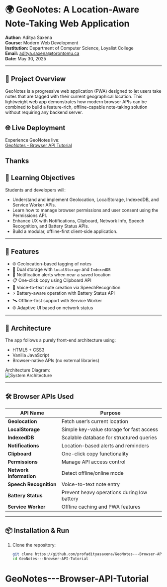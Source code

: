 # 🌍 GeoNotes: A Location-Aware Note-Taking Web Application

**Author:** Aditya Saxena  
**Course:** Modern Web Development  
**Institution:** Department of Computer Science, Loyalist College  
**Email:** aditya.saxena@torontomu.ca  
**Date:** May 30, 2025

---

## 📘 Project Overview

GeoNotes is a progressive web application (PWA) designed to let users take notes that are tagged with their current geographical location. This lightweight web app demonstrates how modern browser APIs can be combined to build a feature-rich, offline-capable note-taking solution without requiring any backend server.

## 🌐 Live Deployment

Experience GeoNotes live:  
[GeoNotes - Browser API Tutorial](https://geo-notes-browser-api-tutorial.vercel.app/)

Thanks
---
## 🧠 Learning Objectives

Students and developers will:

- Understand and implement Geolocation, LocalStorage, IndexedDB, and Service Worker APIs.
- Learn how to manage browser permissions and user consent using the Permissions API.
- Enhance UX with Notifications, Clipboard, Network Info, Speech Recognition, and Battery Status APIs.
- Build a modular, offline-first client-side application.

---

## 🚀 Features

- 🌐 Geolocation-based tagging of notes  
- 💾 Dual storage with `localStorage` and `IndexedDB`  
- 🔕 Notification alerts when near a saved location  
- 📋 One-click copy using Clipboard API  
- 🎤 Voice-to-text note creation via SpeechRecognition  
- ⚡ Battery-aware operation with Battery Status API  
- 🛰 Offline-first support with Service Worker  
- 🌐 Adaptive UI based on network status  

---

## 🧩 Architecture

The app follows a purely front-end architecture using:

- HTML5 + CSS3
- Vanilla JavaScript
- Browser-native APIs (no external libraries)

Architecture Diagram:  
![System Architecture](geonotes_architecture.png)

---

## 🛠 Browser APIs Used

| API Name | Purpose |
|----------|---------|
| **Geolocation** | Fetch user’s current location |
| **LocalStorage** | Simple key-value storage for fast access |
| **IndexedDB** | Scalable database for structured queries |
| **Notifications** | Location-based alerts and reminders |
| **Clipboard** | One-click copy functionality |
| **Permissions** | Manage API access control |
| **Network Information** | Detect offline/online mode |
| **Speech Recognition** | Voice-to-text note entry |
| **Battery Status** | Prevent heavy operations during low battery |
| **Service Worker** | Offline caching and PWA features |

---

## 📦 Installation & Run

1. Clone the repository:
   ```bash
   git clone https://github.com/profadityasaxena/GeoNotes---Browser-API-Tutorial.git
   cd GeoNotes---Browser-API-Tutorial
# GeoNotes---Browser-API-Tutorial
